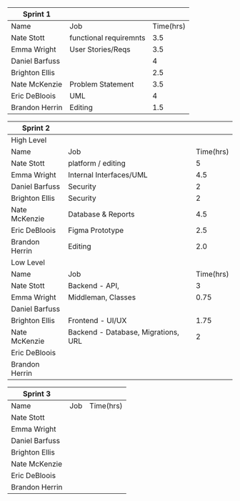 | Sprint 1       |                         |           |   
|----------------|-------------------------|-----------|
| Name           | Job                     | Time(hrs) |  
| Nate Stott     | functional requiremnts  | 3.5       |   
| Emma Wright    | User Stories/Reqs       | 3.5       |  
| Daniel Barfuss |                         | 4         |  
| Brighton Ellis |                         | 2.5       |   
| Nate McKenzie  | Problem Statement       | 3.5       |   
| Eric DeBloois  | UML                     | 4         |   
| Brandon Herrin | Editing                 | 1.5       |   

| Sprint 2       |                                     |           |   
|----------------|-------------------------------------|-----------|
| High Level     |                                     |           |   
| Name           | Job                                 | Time(hrs) |   
| Nate Stott     | platform / editing                  | 5         |   
| Emma Wright    | Internal Interfaces/UML             | 4.5       |   
| Daniel Barfuss | Security                            | 2         |   
| Brighton Ellis | Security                            | 2         |   
| Nate McKenzie  | Database & Reports                  | 4.5       |   
| Eric DeBloois  | Figma Prototype                     | 2.5       |   
| Brandon Herrin | Editing                             | 2.0       |   
| Low Level      |                                     |           |   
| Name           | Job                                 | Time(hrs) |   
| Nate Stott     | Backend - API,                      | 3         |   
| Emma Wright    | Middleman, Classes                  | 0.75      |   
| Daniel Barfuss |                                     |           |   
| Brighton Ellis | Frontend - UI/UX                    | 1.75      |   
| Nate McKenzie  | Backend - Database, Migrations, URL | 2         |   
| Eric DeBloois  |                                     |           |   
| Brandon Herrin |                                     |           |   

| Sprint 3       |     |           |   
|----------------|-----|-----------|
| Name           | Job | Time(hrs) | 
| Nate Stott     |     |           |   
| Emma Wright    |     |           |   
| Daniel Barfuss |     |           |   
| Brighton Ellis |     |           |   
| Nate McKenzie  |     |           |   
| Eric DeBloois  |     |           |   
| Brandon Herrin |     |           |   
